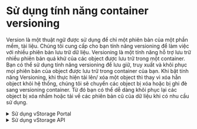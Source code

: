 # Sử dụng tính năng container versioning

Version là một thuật ngữ được sử dụng để chỉ một phiên bản của một phần mềm, tài liệu. Chúng tôi cung cấp cho bạn tính năng versioning để làm việc với nhiều phiên bản lưu trữ dữ liệu. Versioning là một tính năng hỗ trợ lưu trữ nhiều phiên bản quá khứ của các object được lưu trữ trong một container. Bạn có thể sử dụng tính năng versioning để lưu giữ, truy xuất và khôi phục mọi phiên bản của object được lưu trữ trong container của bạn. Khi bật tính năng Versioning, khi thực hiện tải lên/ xóa một object thì thay vì xóa hẳn object khỏi hệ thống, chúng tôi sẽ chuyển các object bị xóa hoặc bị ghi đè sang versioning container. Từ đó bạn có thể dễ dàng khôi phục lại các object bị xóa nhầm hoặc tải về các phiên bản cũ của dữ liệu khi có nhu cầu sử dụng.

<details>

<summary> Sử dụng vStorage Portal</summary>

1\. Đăng nhập vào [https://vstorage.console.vngcloud.vn](https://vstorage.console.vngcloud.vn/storage/list).

2\. Chọn **project** và chọn **container** bạn muốn tạo version.

3\. Chọn ![](https://docs.vngcloud.vn/download/thumbnails/49648511/image2023-3-6\_10-15-7.png?version=1\&modificationDate=1678072508000\&api=v2) hoặc chọn biểu tượng ![](https://docs.vngcloud.vn/download/thumbnails/49648511/image2023-2-6\_10-19-45.png?version=1\&modificationDate=1675653587000\&api=v2)tại **container** và chọn ![](https://docs.vngcloud.vn/download/thumbnails/49648511/image2023-3-6\_10-16-20.png?version=1\&modificationDate=1678072581000\&api=v2)tại container bạn muốn thực hiện sử dụng tính năng versioning.

4\. Màn hình **Bật versioning** được hiển thị. Nhập **Tên phiên bản containers.**&#x20;

Sau khi tạo container, bạn không thể thay đổi tên của container. Để biết thêm thông tin về cách đặt tên container, hãy xem [Phạm vi giới hạn container](https://docs.vngcloud.vn/pages/viewpage.action?pageId=49648678).

5\. Chọn **Bật versioning.**

Sau khi bạn hoàn thành 5 bước được mô tả bên trên, tính năng container versioning đã được bật. Nếu bạn có nhiều container trong 1 project và tất cả container đều cần sử dụng tính năng versioning, bạn nên đặt tên riêng biệt cho các container versioning và không được tạo nhiều hơn 1 container versioning cho 1 container.&#x20;

Để tải về một version object, hãy xem tại [Tải xuống object](https://docs.vngcloud.vn/pages/viewpage.action?pageId=49648540).

<img src="../../../../.gitbook/assets/Su_dung_container_version.gif" alt="" data-size="original">

</details>

<details>

<summary>Sử dụng vStorage API</summary>

Ngoài cổng giao diện quản lý truyền thống, chúng tôi cũng cung cấp API cho phép bạn tích hợp với các ứng dụng, công cụ phía người dùng của bạn với vStorage để lưu trữ dữ liệu.

Để sao lưu phiên bản container qua vStorage API, hãy xem [API Developers](https://docs.vngcloud.vn/display/VV/API+Developers).



</details>

